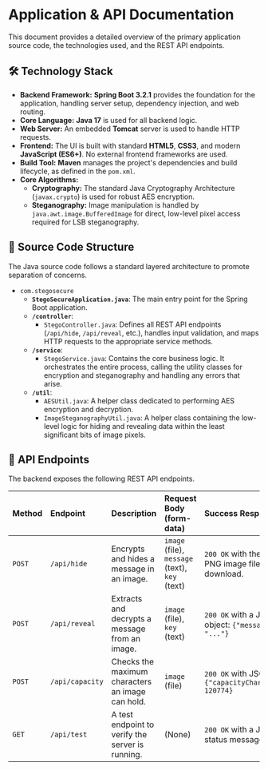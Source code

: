 # Application & API Documentation

This document provides a detailed overview of the primary application source code, the technologies used, and the REST API endpoints.

## 🛠️ Technology Stack

* **Backend Framework:** **Spring Boot 3.2.1** provides the foundation for the application, handling server setup, dependency injection, and web routing.
* **Core Language:** **Java 17** is used for all backend logic.
* **Web Server:** An embedded **Tomcat** server is used to handle HTTP requests.
* **Frontend:** The UI is built with standard **HTML5**, **CSS3**, and modern **JavaScript (ES6+)**. No external frontend frameworks are used.
* **Build Tool:** **Maven** manages the project's dependencies and build lifecycle, as defined in the `pom.xml`.
* **Core Algorithms:**
    * **Cryptography:** The standard Java Cryptography Architecture (`javax.crypto`) is used for robust AES encryption.
    * **Steganography:** Image manipulation is handled by `java.awt.image.BufferedImage` for direct, low-level pixel access required for LSB steganography.

## 📂 Source Code Structure

The Java source code follows a standard layered architecture to promote separation of concerns.

* `com.stegosecure`
    * **`StegoSecureApplication.java`**: The main entry point for the Spring Boot application.
    * **`/controller`**:
        * `StegoController.java`: Defines all REST API endpoints (`/api/hide`, `/api/reveal`, etc.), handles input validation, and maps HTTP requests to the appropriate service methods.
    * **`/service`**:
        * `StegoService.java`: Contains the core business logic. It orchestrates the entire process, calling the utility classes for encryption and steganography and handling any errors that arise.
    * **`/util`**:
        * `AESUtil.java`: A helper class dedicated to performing AES encryption and decryption.
        * `ImageSteganographyUtil.java`: A helper class containing the low-level logic for hiding and revealing data within the least significant bits of image pixels.

## 📡 API Endpoints

The backend exposes the following REST API endpoints.

| Method | Endpoint         | Description                                        | Request Body (form-data)                             | Success Response                                      |
| :----- | :--------------- | :------------------------------------------------- | :--------------------------------------------------- | :---------------------------------------------------- |
| `POST` | `/api/hide`      | Encrypts and hides a message in an image.          | `image` (file), `message` (text), `key` (text)       | `200 OK` with the new PNG image file for download.      |
| `POST` | `/api/reveal`    | Extracts and decrypts a message from an image.     | `image` (file), `key` (text)                         | `200 OK` with a JSON object: `{"message": "..."}`       |
| `POST` | `/api/capacity`  | Checks the maximum characters an image can hold.   | `image` (file)                                       | `200 OK` with JSON: `{"capacityCharacters": 120774}`   |
| `GET`  | `/api/test`      | A test endpoint to verify the server is running.   | (None)                                               | `200 OK` with a JSON status message.                    |